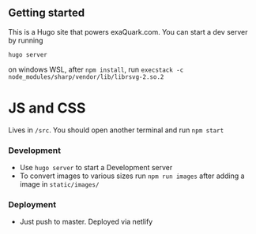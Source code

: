 ## Getting started

This is a Hugo site that powers exaQuark.com. You can start a dev server by running

`hugo server`

on windows WSL, after `npm install`, run `execstack -c node_modules/sharp/vendor/lib/librsvg-2.so.2`

# JS and CSS

Lives in `/src`. You should open another terminal and run `npm start`


### Development

- Use `hugo server` to start a Development server
- To convert images to various sizes run `npm run images` after adding a image in `static/images/`

### Deployment

- Just push to master. Deployed via netlify
